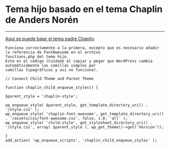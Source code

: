 # Tema hijo basado en el tema Chaplin de Anders Norén
---

[Aquí se puede bajar el tema padre Chaplin](https://andersnoren.se/themes/chaplin/).

    Funciona correctamente a la primera, excepto que es necesario añadir la referencia de FontAwesome en el archivo 
    functions.php del tema hijo.
    Este es el código (Cuidado al copiar y pegar que WordPress cambia automáticamente las comillas simples por 
    comillas tipográficas y así no funciona).
    
~~~
// Connect Child Theme and Parent Theme

function chaplin_child_enqueue_styles() {

$parent_style = 'chaplin-style';

wp_enqueue_style( $parent_style, get_template_directory_uri() . '/style.css' );
wp_enqueue_style( 'chaplin-font-awesome', get_template_directory_uri() . '/assets/css/font-awesome.css', false, 1.0, 'all' );
wp_enqueue_style( 'child-style', get_stylesheet_directory_uri() . '/style.css', array( $parent_style ), wp_get_theme()->get('Version'));

}
add_action( 'wp_enqueue_scripts', 'chaplin_child_enqueue_styles' );
~~~